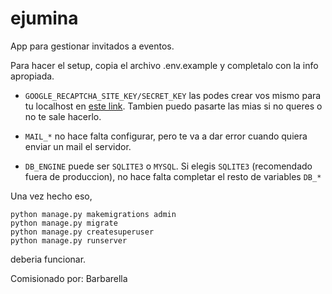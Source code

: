 # ejumina
App para gestionar invitados a eventos. 

Para hacer el setup, copia el archivo .env.example y completalo con la info apropiada.

- `GOOGLE_RECAPTCHA_SITE_KEY/SECRET_KEY` las podes crear vos mismo para tu localhost en [este link](https://www.google.com/recaptcha/admin/create).
Tambien puedo pasarte las mias si no queres o no te sale hacerlo.


- `MAIL_*` no hace falta configurar, pero te va a dar error cuando quiera enviar un mail el servidor.


- `DB_ENGINE` puede ser `SQLITE3` o `MYSQL`. Si elegis `SQLITE3` (recomendado fuera de produccion), no hace falta 
completar el resto de variables `DB_*`


Una vez hecho eso, 

    python manage.py makemigrations admin
    python manage.py migrate
    python manage.py createsuperuser
    python manage.py runserver

deberia funcionar.



Comisionado por: Barbarella